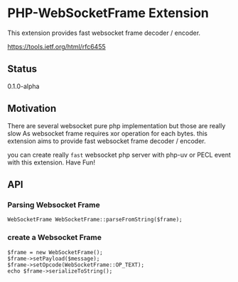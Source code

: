 PHP-WebSocketFrame Extension
============================

This extension provides fast websocket frame decoder / encoder.

https://tools.ietf.org/html/rfc6455

## Status

0.1.0-alpha

## Motivation

There are several websocket pure php implementation but those are really slow
As websocket frame requires xor operation for each bytes.
this extension aims to provide fast websocket frame decoder / encoder.

you can create really `fast` websocket php server with php-uv or PECL event with this extension.
Have Fun!

## API

### Parsing Websocket Frame

````
WebSocketFrame WebSocketFrame::parseFromString($frame);
````

### create a Websocket Frame

````
$frame = new WebSocketFrame();
$frame->setPayload($message);
$frame->setOpcode(WebSocketFrame::OP_TEXT);
echo $frame->serializeToString();
````
